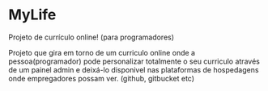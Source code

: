 # MyLife
Projeto de currículo online! (para programadores)

Projeto que gira em torno de um curriculo online onde a pessoa(programador) pode personalizar totalmente o seu curriculo através de um painel admin e 
deixá-lo disponivel nas plataformas de hospedagens onde empregadores possam ver. (github, gitbucket etc)
